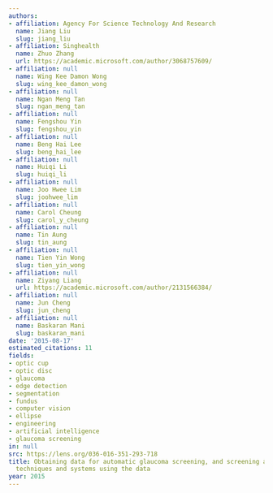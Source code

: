 ```yaml
---
authors:
- affiliation: Agency For Science Technology And Research
  name: Jiang Liu
  slug: jiang_liu
- affiliation: Singhealth
  name: Zhuo Zhang
  url: https://academic.microsoft.com/author/3068757609/
- affiliation: null
  name: Wing Kee Damon Wong
  slug: wing_kee_damon_wong
- affiliation: null
  name: Ngan Meng Tan
  slug: ngan_meng_tan
- affiliation: null
  name: Fengshou Yin
  slug: fengshou_yin
- affiliation: null
  name: Beng Hai Lee
  slug: beng_hai_lee
- affiliation: null
  name: Huiqi Li
  slug: huiqi_li
- affiliation: null
  name: Joo Hwee Lim
  slug: joohwee_lim
- affiliation: null
  name: Carol Cheung
  slug: carol_y_cheung
- affiliation: null
  name: Tin Aung
  slug: tin_aung
- affiliation: null
  name: Tien Yin Wong
  slug: tien_yin_wong
- affiliation: null
  name: Ziyang Liang
  url: https://academic.microsoft.com/author/2131566384/
- affiliation: null
  name: Jun Cheng
  slug: jun_cheng
- affiliation: null
  name: Baskaran Mani
  slug: baskaran_mani
date: '2015-08-17'
estimated_citations: 11
fields:
- optic cup
- optic disc
- glaucoma
- edge detection
- segmentation
- fundus
- computer vision
- ellipse
- engineering
- artificial intelligence
- glaucoma screening
in: null
src: https://lens.org/036-016-351-293-718
title: Obtaining data for automatic glaucoma screening, and screening and diagnostic
  techniques and systems using the data
year: 2015
---
```

